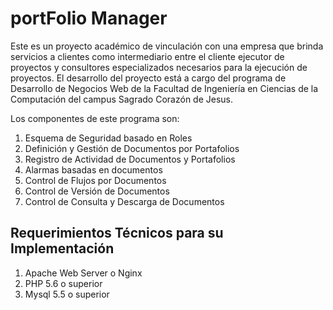 # portFolio Manager

Este es un proyecto académico de vinculación con una empresa que brinda servicios
a clientes como intermediario entre el cliente ejecutor de proyectos y consultores
especializados necesarios para la ejecución de proyectos. El desarrollo del
proyecto está a cargo del programa de Desarrollo de Negocios Web de la
Facultad de Ingeniería en Ciencias de la Computación del campus Sagrado Corazón
de Jesus.

Los componentes de este programa son:
  1. Esquema de Seguridad basado en Roles
  2. Definición y Gestión de Documentos por Portafolios
  3. Registro de Actividad de Documentos y Portafolios
  4. Alarmas basadas en documentos
  5. Control de Flujos por Documentos
  6. Control de Versión de Documentos
  7. Control de Consulta y Descarga de Documentos


 ## Requerimientos Técnicos para su Implementación

  1. Apache Web Server o Nginx
  2. PHP 5.6 o superior
  3. Mysql 5.5 o superior
